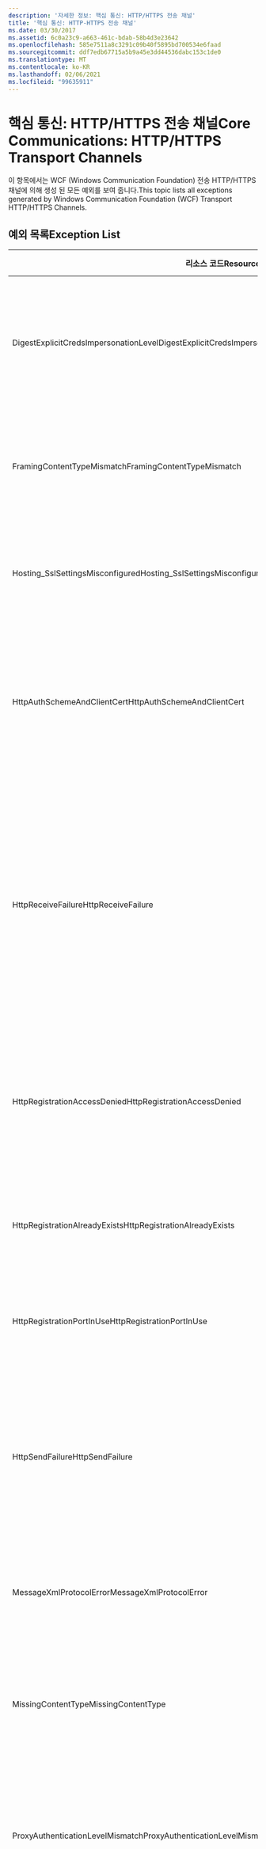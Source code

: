 ```yaml
---
description: '자세한 정보: 핵심 통신: HTTP/HTTPS 전송 채널'
title: '핵심 통신: HTTP-HTTPS 전송 채널'
ms.date: 03/30/2017
ms.assetid: 6c0a23c9-a663-461c-bdab-58b4d3e23642
ms.openlocfilehash: 585e7511a8c3291c09b40f5895bd700534e6faad
ms.sourcegitcommit: ddf7edb67715a5b9a45e3dd44536dabc153c1de0
ms.translationtype: MT
ms.contentlocale: ko-KR
ms.lasthandoff: 02/06/2021
ms.locfileid: "99635911"
---
```

# <a name="core-communications-httphttps-transport-channels"></a><span data-ttu-id="146ed-103">핵심 통신: HTTP/HTTPS 전송 채널</span><span class="sxs-lookup"><span data-stu-id="146ed-103">Core Communications: HTTP/HTTPS Transport Channels</span></span>

<span data-ttu-id="146ed-104">이 항목에서는 WCF (Windows Communication Foundation) 전송 HTTP/HTTPS 채널에 의해 생성 된 모든 예외를 보여 줍니다.</span><span class="sxs-lookup"><span data-stu-id="146ed-104">This topic lists all exceptions generated by Windows Communication Foundation (WCF) Transport HTTP/HTTPS Channels.</span></span>  
  
## <a name="exception-list"></a><span data-ttu-id="146ed-105">예외 목록</span><span class="sxs-lookup"><span data-stu-id="146ed-105">Exception List</span></span>  
  
|<span data-ttu-id="146ed-106">리소스 코드</span><span class="sxs-lookup"><span data-stu-id="146ed-106">Resource Code</span></span>|<span data-ttu-id="146ed-107">리소스 문자열</span><span class="sxs-lookup"><span data-stu-id="146ed-107">Resource String</span></span>|  
|-------------------|---------------------|  
|<span data-ttu-id="146ed-108">DigestExplicitCredsImpersonationLevel</span><span class="sxs-lookup"><span data-stu-id="146ed-108">DigestExplicitCredsImpersonationLevel</span></span>|<span data-ttu-id="146ed-109">지정된 가장 수준을 지정했습니다.</span><span class="sxs-lookup"><span data-stu-id="146ed-109">The specified impersonation level was specified.</span></span> <span data-ttu-id="146ed-110">HTTP Digest 인증은 명시적 자격 증명을 통해 사용되는 경우 '가장' 수준만 지원합니다.</span><span class="sxs-lookup"><span data-stu-id="146ed-110">HTTP Digest authentication only supports the 'Impersonation' level when used with an explicit credential.</span></span>|  
|<span data-ttu-id="146ed-111">FramingContentTypeMismatch</span><span class="sxs-lookup"><span data-stu-id="146ed-111">FramingContentTypeMismatch</span></span>|<span data-ttu-id="146ed-112">지정된 콘텐츠 형식이 지정된 서비스에서 지원되지 않습니다.</span><span class="sxs-lookup"><span data-stu-id="146ed-112">The specified content type was not supported by the specified service.</span></span> <span data-ttu-id="146ed-113">클라이언트와 서비스 바인딩이 일치하지 않을 수 있습니다.</span><span class="sxs-lookup"><span data-stu-id="146ed-113">The client and service bindings may be mismatched.</span></span>|  
|<span data-ttu-id="146ed-114">Hosting_SslSettingsMisconfigured</span><span class="sxs-lookup"><span data-stu-id="146ed-114">Hosting_SslSettingsMisconfigured</span></span>|<span data-ttu-id="146ed-115">지정된 서비스에 대한 Secure Sockets Layer 설정이 인터넷 정보 서비스의 설정과 일치하지 않습니다.</span><span class="sxs-lookup"><span data-stu-id="146ed-115">The Secure Sockets Layer settings for the specified service do not match those of the Internet Information Services.</span></span>|  
|<span data-ttu-id="146ed-116">HttpAuthSchemeAndClientCert</span><span class="sxs-lookup"><span data-stu-id="146ed-116">HttpAuthSchemeAndClientCert</span></span>|<span data-ttu-id="146ed-117">HTTPS 수신기 팩터리가 클라이언트 인증서 및 지정된 인증 스키마를 요구하도록 구성되었습니다.</span><span class="sxs-lookup"><span data-stu-id="146ed-117">The HTTPS listener factory was configured to require a client certificate and the specified authentication scheme.</span></span> <span data-ttu-id="146ed-118">그러나, 한 번에 한 가지 형태의 클라이언트 인증만 요구할 수 있습니다.</span><span class="sxs-lookup"><span data-stu-id="146ed-118">However, only one form of client authentication can be required at one time.</span></span>|  
|<span data-ttu-id="146ed-119">HttpReceiveFailure</span><span class="sxs-lookup"><span data-stu-id="146ed-119">HttpReceiveFailure</span></span>|<span data-ttu-id="146ed-120">지정된 대상에 대한 HTTP 응답을 수신하는 동안 오류가 발생했습니다.</span><span class="sxs-lookup"><span data-stu-id="146ed-120">An error occurred while receiving the HTTP response to the specified.</span></span> <span data-ttu-id="146ed-121">서비스 엔드포인트 바인딩에서 HTTP 프로토콜을 사용하지 않고 있을 수 있습니다.</span><span class="sxs-lookup"><span data-stu-id="146ed-121">The service endpoint binding may not be using the HTTP protocol.</span></span> <span data-ttu-id="146ed-122">또한 서비스 종료로 인해 서버에서 HTTP 요청 컨텍스트가 종료되었을 수 있습니다.</span><span class="sxs-lookup"><span data-stu-id="146ed-122">Another possibility is that an HTTP request context was terminated by the server because of a service shutting down.</span></span> <span data-ttu-id="146ed-123">자세한 내용은 서버 로그를 참조하십시오.</span><span class="sxs-lookup"><span data-stu-id="146ed-123">See the server logs for more details.</span></span>|  
|<span data-ttu-id="146ed-124">HttpRegistrationAccessDenied</span><span class="sxs-lookup"><span data-stu-id="146ed-124">HttpRegistrationAccessDenied</span></span>|<span data-ttu-id="146ed-125">HTTP가 지정된 URL을 등록할 수 없습니다.</span><span class="sxs-lookup"><span data-stu-id="146ed-125">HTTP cannot register the specified URL.</span></span> <span data-ttu-id="146ed-126">프로세스에이 네임 스페이스에 대 한 액세스 권한이 없습니다 (자세한 내용은 [네임 스페이스 예약, 등록 및 라우팅](/windows/desktop/http/namespace-reservations-registrations-and-routing) 참조).</span><span class="sxs-lookup"><span data-stu-id="146ed-126">Your process does not have access rights to this namespace (see [Namespace Reservations, Registrations, and Routing](/windows/desktop/http/namespace-reservations-registrations-and-routing) for details).</span></span>|  
|<span data-ttu-id="146ed-127">HttpRegistrationAlreadyExists</span><span class="sxs-lookup"><span data-stu-id="146ed-127">HttpRegistrationAlreadyExists</span></span>|<span data-ttu-id="146ed-128">HTTP가 지정된 URL을 등록할 수 없습니다.</span><span class="sxs-lookup"><span data-stu-id="146ed-128">HTTP cannot register the specified URL.</span></span> <span data-ttu-id="146ed-129">다른 애플리케이션에서 이미 HTTP.SYS를 통해 이 URL을 등록했습니다.</span><span class="sxs-lookup"><span data-stu-id="146ed-129">Another application already registered this URL with HTTP.SYS.</span></span>|  
|<span data-ttu-id="146ed-130">HttpRegistrationPortInUse</span><span class="sxs-lookup"><span data-stu-id="146ed-130">HttpRegistrationPortInUse</span></span>|<span data-ttu-id="146ed-131">지정된 TCP 포트를 다른 애플리케이션에서 사용 중이므로 HTTP가 지정된 URL을 등록할 수 없습니다.</span><span class="sxs-lookup"><span data-stu-id="146ed-131">HTTP cannot register the specified URL because the specified TCP port is being used by another application.</span></span>|  
|<span data-ttu-id="146ed-132">HttpSendFailure</span><span class="sxs-lookup"><span data-stu-id="146ed-132">HttpSendFailure</span></span>|<span data-ttu-id="146ed-133">지정된 대상에 대한 HTTP 요청을 수행하는 동안 오류가 발생했습니다.</span><span class="sxs-lookup"><span data-stu-id="146ed-133">An error occurred while making the HTTP request to the specified.</span></span> <span data-ttu-id="146ed-134">보안 바인딩 불일치가 원인이 아닌지 확인합니다.</span><span class="sxs-lookup"><span data-stu-id="146ed-134">Ensure that the cause is not a security binding mismatch.</span></span> <span data-ttu-id="146ed-135">또한 Secure Sockets Layer에 대해 서비스가 구성되어 있지 않은지 확인합니다.</span><span class="sxs-lookup"><span data-stu-id="146ed-135">Also ensure that the service is not configured for Secure Sockets Layer.</span></span>|  
|<span data-ttu-id="146ed-136">MessageXmlProtocolError</span><span class="sxs-lookup"><span data-stu-id="146ed-136">MessageXmlProtocolError</span></span>|<span data-ttu-id="146ed-137">네트워크에서 수신한 XML에 문제가 있습니다.</span><span class="sxs-lookup"><span data-stu-id="146ed-137">A problem occurred with the XML that was received from the network.</span></span> <span data-ttu-id="146ed-138">자세한 내용은 내부 예외를 참조하십시오.</span><span class="sxs-lookup"><span data-stu-id="146ed-138">See the inner exception for more details.</span></span>|  
|<span data-ttu-id="146ed-139">MissingContentType</span><span class="sxs-lookup"><span data-stu-id="146ed-139">MissingContentType</span></span>|<span data-ttu-id="146ed-140">지정된 대상에 대한 요청에 콘텐츠 형식이 없다는 것을 나타내는 오류를 수신자가 반환했습니다.</span><span class="sxs-lookup"><span data-stu-id="146ed-140">The receiver returned an error that indicates that the content type was missing on the request to the specified.</span></span> <span data-ttu-id="146ed-141">자세한 내용은 내부 예외를 참조하세요.</span><span class="sxs-lookup"><span data-stu-id="146ed-141">See the inner exception for more information.</span></span>|  
|<span data-ttu-id="146ed-142">ProxyAuthenticationLevelMismatch</span><span class="sxs-lookup"><span data-stu-id="146ed-142">ProxyAuthenticationLevelMismatch</span></span>|<span data-ttu-id="146ed-143">HTTP 프록시 인증 자격 증명에서 대상 서버 인증 요구 사항보다 더 엄격한 상호 인증 요구 사항을 지정했습니다.</span><span class="sxs-lookup"><span data-stu-id="146ed-143">The HTTP proxy authentication credential specified a mutual authentication requirement that is stricter than the requirement for the target server authentication.</span></span>|  
|<span data-ttu-id="146ed-144">ProxyImpersonationLevelMismatch</span><span class="sxs-lookup"><span data-stu-id="146ed-144">ProxyImpersonationLevelMismatch</span></span>|<span data-ttu-id="146ed-145">HTTP 프록시 인증 자격 증명에서 대상 서버 인증 제한보다 더 엄격한 가장 수준 제한을 지정했습니다.</span><span class="sxs-lookup"><span data-stu-id="146ed-145">The HTTP proxy authentication credential specified an impersonation level restriction that is stricter than the restriction for the target server authentication.</span></span>|  
|<span data-ttu-id="146ed-146">SecureChannelFailure</span><span class="sxs-lookup"><span data-stu-id="146ed-146">SecureChannelFailure</span></span>|<span data-ttu-id="146ed-147">지정된 권한을 지닌 Secure Socket Layer/Transport Layer Security에 대해 보안 채널을 설정할 수 없습니다.</span><span class="sxs-lookup"><span data-stu-id="146ed-147">A secure channel cannot be established for Secure Socket Layer/Transport Layer Security with the specified authority.</span></span>|  
|<span data-ttu-id="146ed-148">TrustFailure</span><span class="sxs-lookup"><span data-stu-id="146ed-148">TrustFailure</span></span>|<span data-ttu-id="146ed-149">지정된 권한을 지닌 Secure Socket Layer/ Transport Layer Security 보안 채널에 대해 트러스트 관계를 설정할 수 없습니다.</span><span class="sxs-lookup"><span data-stu-id="146ed-149">A trust relationship cannot be established for the Secure Socket Layer/ Transport Layer Security secure channel with the specified authority.</span></span>|  
|<span data-ttu-id="146ed-150">UseDefaultWebProxyCantBeUsedWithExplicitProxyAddress</span><span class="sxs-lookup"><span data-stu-id="146ed-150">UseDefaultWebProxyCantBeUsedWithExplicitProxyAddress</span></span>|<span data-ttu-id="146ed-151">HttpTransportBinding 요소에서는 명시적 프록시 주소는 물론 UseDefaultWebProxy=true를 지정할 수 없습니다.</span><span class="sxs-lookup"><span data-stu-id="146ed-151">You cannot specify an explicit proxy address as well as UseDefaultWebProxy=true in your HttpTransportBinding element.</span></span>|
